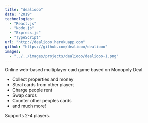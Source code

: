 ```yaml
---
title: "dealiooo"
date: "2019"
technologies:
  - "React.js"
  - "Node.js"
  - "Express.js"
  - "TypeScript"
url: "http://dealiooo.herokuapp.com"
github: "https://github.com/dealiooo/dealiooo"
images:
  - "../../images/projects/dealiooo/dealiooo-1.png"
---
```


Online web-based multiplayer card game based on Monopoly Deal.

- Collect properties and money
- Steal cards from other players
- Charge people rent
- Swap cards
- Counter other peoples cards
- and much more!

Supports 2-4 players.
